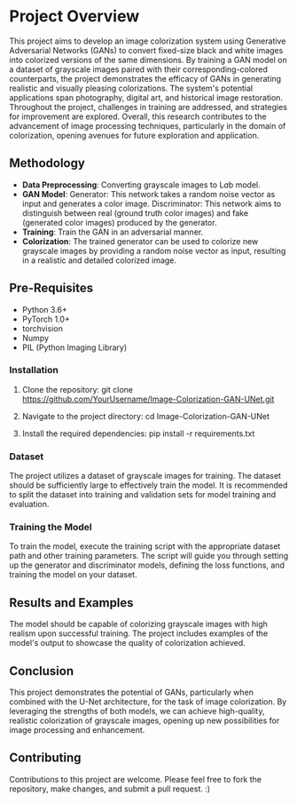 # Project Overview
This project aims to develop an image colorization system using Generative Adversarial Networks (GANs) to convert fixed-size black and white images into colorized versions of the same dimensions. By training a GAN model on a dataset of grayscale images paired with their corresponding-colored counterparts, the project demonstrates the efficacy of GANs in generating realistic and visually pleasing colorizations. The system's potential applications span photography, digital art, and historical image restoration. Throughout the project, challenges in training are addressed, and strategies for improvement are explored. Overall, this research contributes to the advancement of image processing techniques, particularly in the domain of colorization, opening avenues for future exploration and application.

## Methodology
- **Data Preprocessing**: Converting grayscale images to L*a*b model.
- **GAN Model**:
  Generator: This network takes a random noise vector as input and generates a color image.
  Discriminator: This network aims to distinguish between real (ground truth color images) and fake (generated color images) produced by the generator.
- **Training**: Train the GAN in an adversarial manner. 
- **Colorization**: The trained generator can be used to colorize new grayscale images by providing a random noise vector as input, resulting in a realistic and detailed colorized image.

## Pre-Requisites
- Python 3.6+
- PyTorch 1.0+
- torchvision
- Numpy
- PIL (Python Imaging Library)

### Installation

1. Clone the repository:
git clone https://github.com/YourUsername/Image-Colorization-GAN-UNet.git

2. Navigate to the project directory:
cd Image-Colorization-GAN-UNet

3. Install the required dependencies:
pip install -r requirements.txt


### Dataset

The project utilizes a dataset of grayscale images for training. The dataset should be sufficiently large to effectively train the model. It is recommended to split the dataset into training and validation sets for model training and evaluation.

### Training the Model

To train the model, execute the training script with the appropriate dataset path and other training parameters. The script will guide you through setting up the generator and discriminator models, defining the loss functions, and training the model on your dataset.

## Results and Examples

The model should be capable of colorizing grayscale images with high realism upon successful training. The project includes examples of the model's output to showcase the quality of colorization achieved.

## Conclusion

This project demonstrates the potential of GANs, particularly when combined with the U-Net architecture, for the task of image colorization. By leveraging the strengths of both models, we can achieve high-quality, realistic colorization of grayscale images, opening up new possibilities for image processing and enhancement.

## Contributing

Contributions to this project are welcome. Please feel free to fork the repository, make changes, and submit a pull request. 
:)
